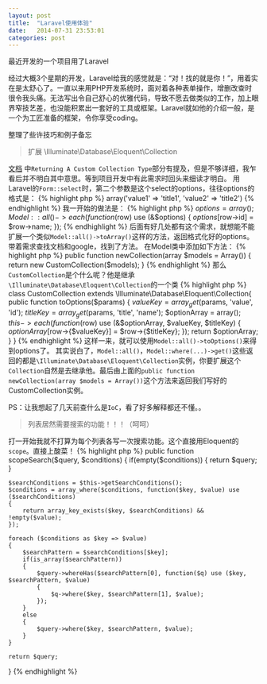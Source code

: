 ```yaml
---
layout: post
title:  "Laravel使用体验"
date:   2014-07-31 23:53:01
categories: post
---
```


最近开发的一个项目用了Laravel

经过大概3个星期的开发，Laravel给我的感觉就是：“对！找的就是你！”，用着实在是太舒心了。一直以来用PHP开发系统时，面对着各种表单操作，增删改查时很令我头痛。无法写出令自己舒心的优雅代码，导致不愿去做类似的工作，加上眼界窄技艺差，也没能积累出一套好的工具或框架。Laravel就如他的介绍一般，是一个为工匠准备的框架，令你享受coding。

整理了些许技巧和例子备忘

> 扩展 \Illuminate\Database\Eloquent\Collection

[文档](http://laravel.com/docs/eloquent#collections) 中`Returning A Custom Collection Type`部分有提及，但是不够详细，我乍看后并不明白其中意思。等到项目开发中有此需求时回头来细读才明白。
用Laravel的`Form::select`时，第二个参数是这个select的options，往往options的格式是：
{% highlight php %}
array('value1' => 'title1', 'value2' => 'title2')
{% endhighlight %}
我一开始的做法是：
{% highlight php %}
$options = array();
Model::all()->each(function($row) use (&$options)
{
    $options[$row->id] = $row->name;
});
{% endhighlight %}
后面有好几处都有这个需求，就想能不能扩展一个类似`Model::all()->toArray()`这样的方法，返回格式化好的options。带着需求查找文档和google，找到了方法。
在Model类中添加如下方法：
{% highlight php %}
public function newCollection(array $models = Array())
{
	return new CustomCollection($models);
}
{% endhighlight %}
那么`CustomCollection`是个什么呢？他是继承`\Illuminate\Database\Eloquent\Collection`的一个类
{% highlight php %}
class CustomCollection extends \Illuminate\Database\Eloquent\Collection{
    public function toOptions($params)
    {
        $valueKey = array_get($params, 'value', 'id');
		$titleKey = array_get($params, 'title', 'name');
		$optionArray = array();
		$this->each(function($row) use (&$optionArray, $valueKey, $titleKey)
		{
			$optionArray[$row->{$valueKey}] = $row->{$titleKey};
		});
		return $optionArray;
    }
}
{% endhighlight %}
这样一来，就可以使用`Model::all()->toOptions()`来得到options了。
其实说白了，`Model::all()`，`Model::where(...)->get()`这些返回的都是`\Illuminate\Database\Eloquent\Collection`实例，你要扩展这个`Collection`自然是去继承他。最后由上面的`public function newCollection(array $models = Array())`这个方法来返回我们写好的CustomCollection实例。

PS：让我想起了几天前查什么是`IoC`，看了好多解释都还不懂。。

> 列表居然需要搜索的功能！！！（呵呵）

打一开始我就不打算为每个列表各写一次搜索功能。这个直接用Eloquent的`scope`。直接上酸菜！
{% highlight php %}
public function scopeSearch($query, $conditions)
{
    if(empty($conditions))
	{
		return $query;
	}

	$searchConditions = $this->getSearchConditions();
    $conditions = array_where($conditions, function($key, $value) use ($searchConditions)
    {
        return array_key_exists($key, $searchConditions) && !empty($value);
    });
	
	foreach ($conditions as $key => $value)
	{
        $searchPattern = $searchConditions[$key];
        if(is_array($searchPattern))
        {
            $query->whereHas($searchPattern[0], function($q) use ($key, $searchPattern, $value)
            {
                $q->where($key, $searchPattern[1], $value);
            });
        }
        else
        {
            $query->where($key, $searchPattern, $value);
        }
	}

    return $query;
}
{% endhighlight %}